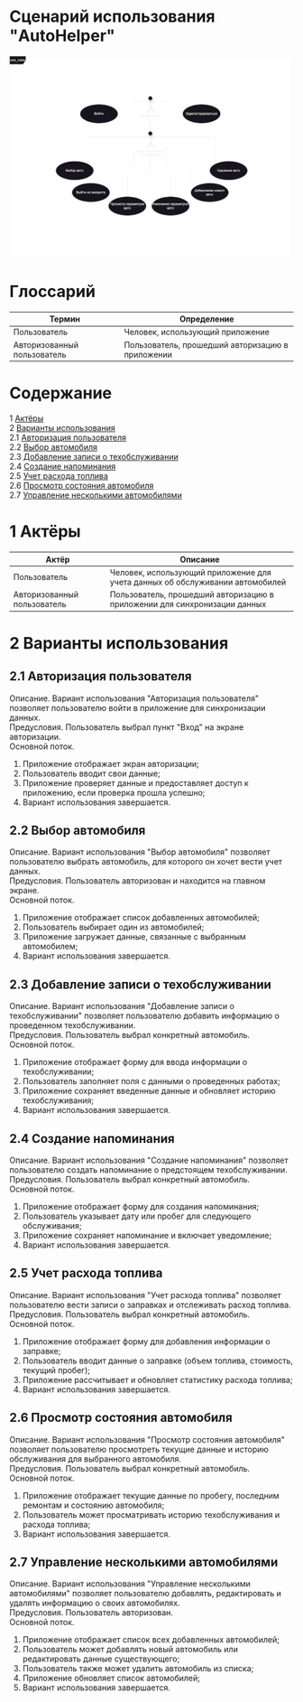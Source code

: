 # Сценарий использования "AutoHelper"

![Диаграмма вариантов использования](images/use_case_diagram.png) 

# Глоссарий

| Термин                     | Определение |
|----------------------------|-------------|
| Пользователь               | Человек, использующий приложение |
| Авторизованный пользователь | Пользователь, прошедший авторизацию в приложении |

# Содержание
1 [Актёры](#actors)  
2 [Варианты использования](#use_case)  
2.1 [Авторизация пользователя](#user_authentication)  
2.2 [Выбор автомобиля](#select_vehicle)  
2.3 [Добавление записи о техобслуживании](#add_maintenance_record)  
2.4 [Создание напоминания](#create_reminder)  
2.5 [Учет расхода топлива](#fuel_tracking)  
2.6 [Просмотр состояния автомобиля](#view_vehicle_status)  
2.7 [Управление несколькими автомобилями](#manage_multiple_vehicles)

<a name="actors"/>

# 1 Актёры

| Актёр                     | Описание |
|---------------------------|-------------|
| Пользователь              | Человек, использующий приложение для учета данных об обслуживании автомобилей |
| Авторизованный пользователь | Пользователь, прошедший авторизацию в приложении для синхронизации данных |

<a name="use_case"/>

# 2 Варианты использования

<a name="user_authentication"/>

## 2.1 Авторизация пользователя

Описание. Вариант использования "Авторизация пользователя" позволяет пользователю войти в приложение для синхронизации данных.  
Предусловия. Пользователь выбрал пункт "Вход" на экране авторизации.  
Основной поток.
1. Приложение отображает экран авторизации;
2. Пользователь вводит свои данные;
3. Приложение проверяет данные и предоставляет доступ к приложению, если проверка прошла успешно;
4. Вариант использования завершается.

<a name="select_vehicle"/>

## 2.2 Выбор автомобиля

Описание. Вариант использования "Выбор автомобиля" позволяет пользователю выбрать автомобиль, для которого он хочет вести учет данных.  
Предусловия. Пользователь авторизован и находится на главном экране.  
Основной поток.
1. Приложение отображает список добавленных автомобилей;
2. Пользователь выбирает один из автомобилей;
3. Приложение загружает данные, связанные с выбранным автомобилем;
4. Вариант использования завершается.

<a name="add_maintenance_record"/>

## 2.3 Добавление записи о техобслуживании

Описание. Вариант использования "Добавление записи о техобслуживании" позволяет пользователю добавить информацию о проведенном техобслуживании.  
Предусловия. Пользователь выбрал конкретный автомобиль.  
Основной поток.
1. Приложение отображает форму для ввода информации о техобслуживании;
2. Пользователь заполняет поля с данными о проведенных работах;
3. Приложение сохраняет введенные данные и обновляет историю техобслуживания;
4. Вариант использования завершается.

<a name="create_reminder"/>

## 2.4 Создание напоминания

Описание. Вариант использования "Создание напоминания" позволяет пользователю создать напоминание о предстоящем техобслуживании.  
Предусловия. Пользователь выбрал конкретный автомобиль.  
Основной поток.
1. Приложение отображает форму для создания напоминания;
2. Пользователь указывает дату или пробег для следующего обслуживания;
3. Приложение сохраняет напоминание и включает уведомление;
4. Вариант использования завершается.

<a name="fuel_tracking"/>

## 2.5 Учет расхода топлива

Описание. Вариант использования "Учет расхода топлива" позволяет пользователю вести записи о заправках и отслеживать расход топлива.  
Предусловия. Пользователь выбрал конкретный автомобиль.  
Основной поток.
1. Приложение отображает форму для добавления информации о заправке;
2. Пользователь вводит данные о заправке (объем топлива, стоимость, текущий пробег);
3. Приложение рассчитывает и обновляет статистику расхода топлива;
4. Вариант использования завершается.

<a name="view_vehicle_status"/>

## 2.6 Просмотр состояния автомобиля

Описание. Вариант использования "Просмотр состояния автомобиля" позволяет пользователю просмотреть текущие данные и историю обслуживания для выбранного автомобиля.  
Предусловия. Пользователь выбрал конкретный автомобиль.  
Основной поток.
1. Приложение отображает текущие данные по пробегу, последним ремонтам и состоянию автомобиля;
2. Пользователь может просматривать историю техобслуживания и расхода топлива;
3. Вариант использования завершается.

<a name="manage_multiple_vehicles"/>

## 2.7 Управление несколькими автомобилями

Описание. Вариант использования "Управление несколькими автомобилями" позволяет пользователю добавлять, редактировать и удалять информацию о своих автомобилях.  
Предусловия. Пользователь авторизован.  
Основной поток.
1. Приложение отображает список всех добавленных автомобилей;
2. Пользователь может добавлять новый автомобиль или редактировать данные существующего;
3. Пользователь также может удалить автомобиль из списка;
4. Приложение обновляет список автомобилей;
5. Вариант использования завершается.

